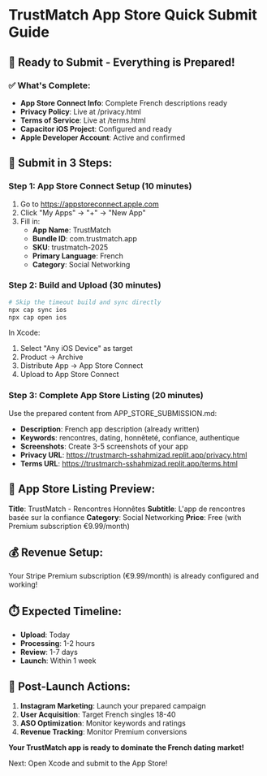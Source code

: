 # TrustMatch App Store Quick Submit Guide

## 🚀 Ready to Submit - Everything is Prepared!

### ✅ What's Complete:
- **App Store Connect Info**: Complete French descriptions ready
- **Privacy Policy**: Live at /privacy.html
- **Terms of Service**: Live at /terms.html
- **Capacitor iOS Project**: Configured and ready
- **Apple Developer Account**: Active and confirmed

## 🎯 Submit in 3 Steps:

### **Step 1: App Store Connect Setup (10 minutes)**
1. Go to https://appstoreconnect.apple.com
2. Click "My Apps" → "+" → "New App"
3. Fill in:
   - **App Name**: TrustMatch
   - **Bundle ID**: com.trustmatch.app
   - **SKU**: trustmatch-2025
   - **Primary Language**: French
   - **Category**: Social Networking

### **Step 2: Build and Upload (30 minutes)**
```bash
# Skip the timeout build and sync directly
npx cap sync ios
npx cap open ios
```

In Xcode:
1. Select "Any iOS Device" as target
2. Product → Archive
3. Distribute App → App Store Connect
4. Upload to App Store Connect

### **Step 3: Complete App Store Listing (20 minutes)**
Use the prepared content from APP_STORE_SUBMISSION.md:
- **Description**: French app description (already written)
- **Keywords**: rencontres, dating, honnêteté, confiance, authentique
- **Screenshots**: Create 3-5 screenshots of your app
- **Privacy URL**: https://trustmarch-sshahmizad.replit.app/privacy.html
- **Terms URL**: https://trustmarch-sshahmizad.replit.app/terms.html

## 📱 App Store Listing Preview:

**Title**: TrustMatch - Rencontres Honnêtes
**Subtitle**: L'app de rencontres basée sur la confiance
**Category**: Social Networking
**Price**: Free (with Premium subscription €9.99/month)

## 💰 Revenue Setup:
Your Stripe Premium subscription (€9.99/month) is already configured and working!

## ⏱️ Expected Timeline:
- **Upload**: Today
- **Processing**: 1-2 hours
- **Review**: 1-7 days
- **Launch**: Within 1 week

## 🎉 Post-Launch Actions:
1. **Instagram Marketing**: Launch your prepared campaign
2. **User Acquisition**: Target French singles 18-40
3. **ASO Optimization**: Monitor keywords and ratings
4. **Revenue Tracking**: Monitor Premium conversions

**Your TrustMatch app is ready to dominate the French dating market!**

Next: Open Xcode and submit to the App Store!